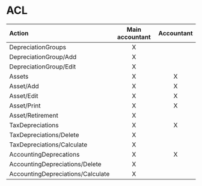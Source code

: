 # ACL

| Action                            | Main accountant | Accountant |
| :-------------------------------- | :-------------: | :--------: |
| DepreciationGroups                |        X        |            |
| DepreciationGroup/Add             |        X        |            |
| DepreciationGroup/Edit            |        X        |            |
| Assets                            |        X        |     X      |
| Asset/Add                         |        X        |     X      |
| Asset/Edit                        |        X        |     X      |
| Asset/Print                       |        X        |     X      |
| Asset/Retirement                  |        X        |            |
| TaxDepreciations                  |        X        |     X      |
| TaxDepreciations/Delete           |        X        |            |
| TaxDepreciations/Calculate        |        X        |            |
| AccountingDeprecations            |        X        |     X      |
| AccountingDepreciations/Delete    |        X        |            |
| AccountingDepreciations/Calculate |        X        |            |

